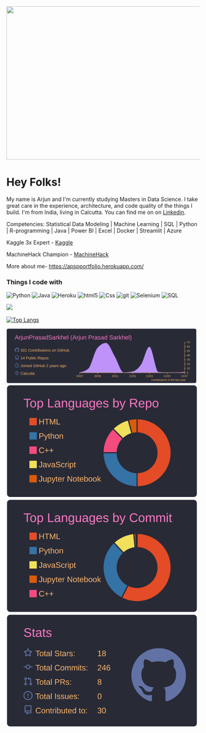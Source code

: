 
<img src="https://user-images.githubusercontent.com/49405291/134882927-dd1d4f93-c92f-4777-90ea-d89f9744f4ee.gif" height ="400px" width="800px">

# Hey Folks!
My name is Arjun and I'm currently studying Masters in Data Science. I take great care in the experience, architecture, and code quality of the things I build. I'm from India, living in Calcutta. You can find me on on [Linkedin](https://www.linkedin.com/in/arjun-prasad-sarkhel-99b80896/).

Competencies: Statistical Data Modeling | Machine Learning | SQL | Python | R-programming | Java | Power BI | Excel | Docker | Streamlit | Azure

Kaggle 3x Expert - [Kaggle](https://www.kaggle.com/arjunprasadsarkhel) 

MachineHack Champion - [MachineHack](https://machinehack.com/user/profile/ui/612351d7e56c8032b78c5dc1)

More about me- https://apspportfolio.herokuapp.com/

<h3>Things I code with</h3>
<p>
  
  <img alt="Python" src="https://img.shields.io/badge/Python-14354C?style=flat-square&logo=python&logoColor=white" />
  <img alt="Java" src="https://img.shields.io/badge/Java-ED8B00?style=flat-square&logo=java&logoColor=white" />
  <img alt="Heroku" src="https://img.shields.io/badge/-Heroku-430098?style=flat-square&logo=heroku&logoColor=white" />
  <img alt="html5" src="https://img.shields.io/badge/-HTML5-E34F26?style=flat-square&logo=html5&logoColor=white" />
  <img alt="Css" src="https://img.shields.io/badge/CSS-239120?&style=for-square&logo=css3&logoColor=white" />
  <img alt="git" src="https://img.shields.io/badge/-Git-CB3837?style=flat-square&logo=git&logoColor=white" />
  <img alt="Selenium" src="https://img.shields.io/badge/-Selenium-green?style=flat-square&logo=Selenium&logoColor=white" />
  <img alt="SQL" src="https://img.shields.io/badge/MySQL-00000F?style=flat-square&logo=mysql&logoColor=white" />
  
</p>

<!---![Anurag's github stats](https://github-readme-stats.vercel.app/api?username=ArjunPrasadSarkhel&show_icons=true&theme=gruvbox)-->

![](https://komarev.com/ghpvc/?username=ArjunPrasadSarkhel&color=blueviolet&style=plastic&label=You+are+one+of+this+:D+Views=)

[![Top Langs](https://github-readme-stats.vercel.app/api/top-langs/?username=ArjunPrasadSarkhel&layout=compact)](https://github.com/anuraghazra/github-readme-stats)

[![](./profile-summary-card-output/dracula/0-profile-details.svg)](https://github.com/ArjunPrasadSarkhel/github-profile-summary-cards)
[![](./profile-summary-card-output/dracula/1-repos-per-language.svg)](https://github.com/ArjunPrasadSarkhel/github-profile-summary-cards)
[![](./profile-summary-card-output/dracula/2-most-commit-language.svg)](https://github.com/ArjunPrasadSarkhel/github-profile-summary-cards)
[![](./profile-summary-card-output/dracula/3-stats.svg)](https://github.com/ArjunPrasadSarkhel/github-profile-summary-cards)


